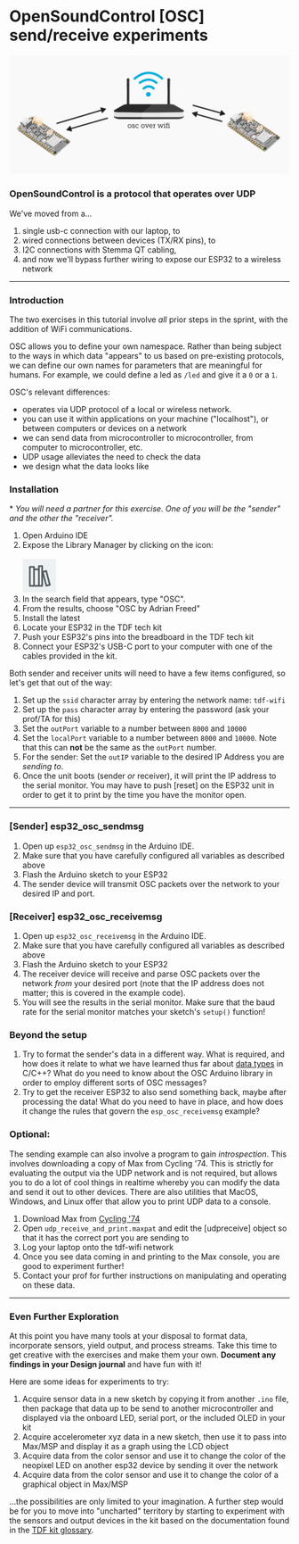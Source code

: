 # OpenSoundControl [OSC] send/receive experiments

<p align="center"></div><img src="imgs/osc_over_wifi.png" width="600px"/></p>

### OpenSoundControl is a protocol that operates over UDP

We've moved from a... 

1. single usb-c connection with our laptop, to
2. wired connections between devices (TX/RX pins), to
3. I2C connections with Stemma QT cabling,
4. and now we'll bypass further wiring to expose our ESP32 to a wireless network

---

### Introduction

The two exercises in this tutorial involve *all* prior steps in the sprint, with the addition of WiFi communications.  

OSC allows you to define your own namespace.  Rather than being subject to the ways in which data "appears" to us based on pre-existing protocols, we can define our own names for parameters that are meaningful for humans.  For example, we could define a led as `/led` and give it a `0` or a `1`.  

OSC's relevant differences:

- operates via UDP protocol of a local or wireless network.
- you can use it within applications on your machine ("localhost"), or between computers or devices on a network
- we can send data from microcontroller to microcontroller, from computer to microcontroller, etc.
- UDP usage alleviates the need to check the data
- we design what the data looks like

### Installation

\* *You will need a partner for this exercise.  One of you will be the "sender" and the other the "receiver".*

1. Open Arduino IDE
2. Expose the Library Manager by clicking on the icon:<br><br><img src="imgs/icon_libmanager.png" width="60px" />
3. In the search field that appears, type "OSC".
4. From the results, choose "OSC by Adrian Freed"
5. Install the latest 
6. Locate your ESP32 in the TDF tech kit
7. Push your ESP32's pins into the breadboard in the TDF tech kit
8. Connect your ESP32's USB-C port to your computer with one of the cables provided in the kit.

Both sender and receiver units will need to have a few items configured, so let's get that out of the way:

1. Set up the `ssid` character array by entering the network name:  `tdf-wifi`
2. Set up the `pass` character array by entering the password (ask your prof/TA for this)
3. Set the `outPort` variable to a number between `8000` and `10000`
4. Set the `localPort` variable to a number between `8000` and `10000`.  Note that this can **not** be the same as the `outPort` number.  
5. For the sender:  Set the `outIP` variable to the desired IP Address you are *sending to*.
6. Once the unit boots (sender _or_ receiver), it will print the IP address to the serial monitor.  You may have to push [reset] on the ESP32 unit in order to get it to print by the time you have the monitor open.

---

### [Sender] esp32_osc_sendmsg

1. Open up `esp32_osc_sendmsg` in the Arduino IDE.
2. Make sure that you have carefully configured all variables as described above
3. Flash the Arduino sketch to your ESP32
4. The sender device will transmit OSC packets over the network to your desired IP and port.

### [Receiver] esp32_osc_receivemsg

1. Open up `esp32_osc_receivemsg` in the Arduino IDE.
2. Make sure that you have carefully configured all variables as described above
3. Flash the Arduino sketch to your ESP32
4. The receiver device will receive and parse OSC packets over the network *from* your desired port (note that the IP address does not matter; this is covered in the example code).
5. You will see the results in the serial monitor.  Make sure that the baud rate for the serial monitor matches your sketch's `setup()` function!

### Beyond the setup

1. Try to format the sender's data in a different way.  What is required, and how does it relate to what we have learned thus far about [data types](https://www.geeksforgeeks.org/c/data-types-in-c/) in C/C++?  What do you need to know about the OSC Arduino library in order to employ different sorts of OSC messages?
2. Try to get the receiver ESP32 to also send something back, maybe after processing the data!  What do you need to have in place, and how does it change the rules that govern the `esp_osc_receivemsg` example?

### Optional:

The sending example can also involve a program to gain *introspection*.  This involves downloading a copy of Max from Cycling '74.  This is strictly for evaluating the output via the UDP network and is not required, but allows you to do a lot of cool things in realtime whereby you can modify the data and send it out to other devices.  There are also utilities that MacOS, Windows, and Linux offer that allow you to print UDP data to a console.  

1. Download Max from [Cycling '74](https://cycling74.com/downloads)
2. Open `udp_receive_and_print.maxpat` and edit the [udpreceive] object so that it has the correct port you are sending to
3. Log your laptop onto the tdf-wifi network
4. Once you see data coming in and printing to the Max console, you are good to experiment further!
5. Contact your prof for further instructions on manipulating and operating on these data.

---

### Even Further Exploration

At this point you have many tools at your disposal to format data, incorporate sensors, yield output, and process streams.  Take this time to get creative with the exercises and make them your own.  **Document any findings in your Design journal** and have fun with it!

Here are some ideas for experiments to try:

1. Acquire sensor data in a new sketch by copying it from another `.ino` file, then package that data up to be send to another microcontroller and displayed via the onboard LED, serial port, or the included OLED in your kit
2. Acquire accelerometer xyz data in a new sketch, then use it to pass into Max/MSP and display it as a graph using the LCD object
3. Acquire data from the color sensor and use it to change the color of the neopixel LED on another esp32 device by sending it over the network
4. Acquire data from the color sensor and use it to change the color of a graphical object in Max/MSP

...the possibilities are only limited to your imagination.  A further step would be for you to move into "uncharted" territory by starting to experiment with the sensors and output devices in the kit based on the documentation found in the [TDF kit glossary](https://github.com/Berkeley-MDes/25f-desinv-202/wiki/Electronics:-Glossary).